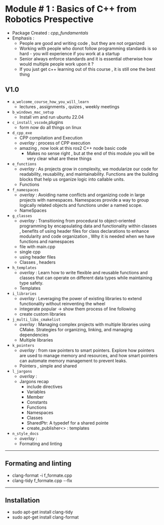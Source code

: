 # Module # 1 : Basics of C++ from Robotics Prespective
- Package Created : *cpp_fundamentals*
- Emphasis :
    - People are good and writing code , but they are not organized
    - Working with people who donot follow programming standards is so hard - you will experience if you work at a startup
    - Senior always enforce standards and it is essential otherwise how would multiple people work upon it ?
    - If you just get c++ learning out of this course , it is still one the best thing

## V1.0
- `a_welcome_course_how_you_will_learn`
    - lectures , assignments , quizes , weekly meetings
- `b_windows_mac_setup`
    - Install vm and run ubuntu 22.04
- `c_install_vscode`,plugins
    - form now do all things on linux
- `d_cpp_exe`
    - CPP compilation and Execution
    - *overlay* : process of CPP execution
    - amazing , now look at this ros2 C++ node basic code
        - Makes no sense right , but at the end of this module you will be very clear what are these things
- `e_functions`
    - *overlay* : As projects grow in complexity, we modularize our code for readability, reusability, and maintainability. Functions are the building blocks that help us organize logic into callable units.
    - Functions
- `f_namespaces`
    - *overlay* : Avoiding name conflicts and organizing code in large projects with namespaces. Namespaces provide a way to group logically related objects and functions under a named scope.
    - NameSpaces
- `g_classes`
    - *overlay* : Transitioning from procedural to object-oriented programming by encapsulating data and functionality within classes ,  benefits of using header files for class declarations to enhance modularity and code organization , Why it is needed when we have functions and namespaces
    - file with main.cpp
    - single cpp
    - using header files
    - Classes , headers
- `h_templates`
    - *overlay* : Learn how to write flexible and reusable functions and classes that can operate on different data types while maintaining type safety.
    - Templates
- `i_libraries`
    - *overlay* : Leveraging the power of existing libraries to extend functionality without reinventing the wheel
    - integerate popular -> show them process of line following
    - create custom libraries
- `j_multi_libs_cmakelist`
    - *overlay* : Managing complex projects with multiple libraries using CMake. Strategies for organizing, linking, and managing dependencies
    - Multiple libraries
- `k_pointers`
    - *overlay* : from raw pointers to smart pointers. Explore how pointers are used to manage memory and resources, and how smart pointers can automate memory management to prevent leaks.
    - Pointers , simple and shared
- `l_jargons`
    - *overlay* :
    - Jargons recap
        - include directives
        - Variables
        - Member
        - Constants
        - Functions
        - Namespaces
        - Classes
        - SharedPtr: A typedef for a shared pointe
        - create_publisher<> : templates
- `n_style_docs`
    - *overlay* :
    - Formating and linting
----
## Formating and linting
- clang-format -i  f_formate.cpp
- clang-tidy f_formate.cpp --fix
---
## Installation
- sudo apt-get install clang-tidy
- sudo apt-get install clang-format